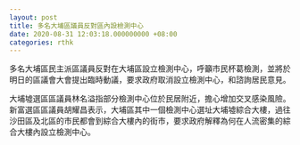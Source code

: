 ```yaml
---
layout: post
title: 多名大埔區議員反對區內設檢測中心
date: 2020-08-31 12:03:18.000000000 +08:00
categories: rthk
---
```


多名大埔區民主派區議員反對在大埔區設立檢測中心，呼籲市民杯葛檢測，並將於明日的區議會大會提出臨時動議，要求政府取消設立檢測中心，和諮詢居民意見。

大埔墟選區區議員林名溢指部分檢測中心位於民居附近，擔心增加交叉感染風險。新富選區區議員胡耀昌表示，大埔區其中一個檢測中心選址大埔墟綜合大樓，過往沙田區及北區的市民都會到綜合大樓內的街市，要求政府解釋為何在人流密集的綜合大樓內設立檢測中心。
